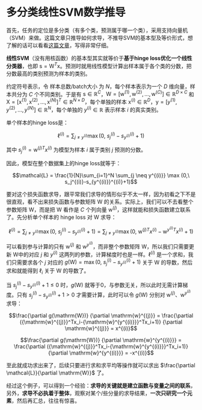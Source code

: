 # 多分类线性SVM数学推导

首先，任务的定位是多分类（有多个类，预测属于哪一个类），采用支持向量机（SVM）来做。这篇文章只推导如何求导，不推导SVM的基本型及等价形式，想了解的话可以看看[这篇文章](https://zhuanlan.zhihu.com/p/31652569)，写得非常仔细。

**线性SVM**（没有用核函数）的基本型其实就等价于**基于hinge loss优化一个线性分类器**，也即 $\mathrm{s} = \mathrm{W}^T\mathrm{x}$。预测时就用线性模型计算出样本属于各个类的分数，把分数最高的类别预测为样本的类别。

约定符号表示，令 样本总数/batch大小 为 $N$，每个样本表示为一个 $D$ 维向量，样本共分为 $C$ 个不同类别。于是有 $\mathrm{s} \in \mathbb{R}^{C}$，$\mathrm{W}=[\mathrm{w}^{(1)}, \mathrm{w}^{(2)}, ..., \mathrm{w}^{(C)}] \in \mathbb{R}^{D \times C}$ 和 $\mathrm{X}=[\mathrm{x}^{(1)}, \mathrm{x}^{(2)}, ..., \mathrm{x}^{(N)}]^T \in \mathbb{R}^{N \times D}$，每个单独的样本 $\mathrm{x}^{(i)} \in \mathbb{R}^{D}$，$\mathrm{y}=[y^{(1)}, y^{(2)}, ..., y^{(N)}] \in \mathbb{R}^N$，每个单独的 $y^{(i)} \in \mathbb{R}$ 表示样本 $i$ 的真实类别。

单个样本的hinge loss是：

$$\ell^{(i)} = \sum_{j \neq y^{(i)}} \max (0,\ s_j^{(i)}-s_{y^{(i)}}^{(i)}+1)$$

其中 $s_j^{(i)} = {\mathrm{w}^{(j)}}^Tx^{(i)}$ 为模型为样本 $i$ 属于类别 $j$ 预测的分数。

因此，模型在整个数据集上的hinge loss就等于：

$$\mathcal{L} = \frac{1}{N}\sum_{i=1}^N \sum_{j \neq y^{(i)}} \max (0,\ s_j^{(i)}-s_{y^{(i)}}^{(i)}+1)$$

要对这个损失函数求导，跟平常我们求导的情形似乎不太一样，因为初看之下不是很直观，看不出来损失函数与参数矩阵 $\mathrm{W}$ 的关系。实际上，我们可以不去看整个参数矩阵 $\mathrm{W}$，而是把 $\mathrm{W}$ 看作是 $C$ 个列向量 $\mathrm{w}^{(j)}$，这样就能和损失函数建立联系了。先分析单个样本的 hinge loss 对 $\mathrm{W}$ 求导：

$$\ell^{(i)} = \sum_{j \neq y^{(i)}} \max (0,\ s_j^{(i)}-s_{y^{(i)}}^{(i)}+1) = \sum_{j \neq y^{(i)}} \max (0,\ {\mathrm{w}^{(j)}}^Tx^{(i)}-{\mathrm{w}^{y^{(i)}}}^Tx^{(i)}+1)$$

可以看到参与计算的只有 $\mathrm{w}^{(j)}$ 和 $\mathrm{w}^{y^{(i)}}$，而非整个参数矩阵 $\mathrm{W}$，所以我们只需要更新  $\mathrm{W}$中的对应 $j$ 和 $y^{(i)}$ 这两列的参数，计算梯度时也是一样。$\ell^{(i)}$ 是一个求和，我们只需要求各个 $j$ 对应的 $g(\mathrm{W}) = \max (0,\ s_j^{(i)}-s_{y^{(i)}}^{(i)}+1)$ 关于 $\mathrm{W}$ 的导数，然后求和就能得到 $\ell_i$ 关于 $\mathrm{W}$ 的导数了。

当 $s_j^{(i)}-s_{y^{(i)}}^{(i)}+1 \le 0$ 时，$g(\mathrm{W})$ 就等于0，与参数无关，所以此时无需计算梯度。只有 $s_j^{(i)}-s_{y^{(i)}}^{(i)}+1 \gt 0$ 才需要计算，此时可以令 $g(\mathrm{W})$ 分别对 $\mathrm{w}^{(j)}$、$\mathrm{w}^{y^{(i)}}$ 求导：

$$\frac{\partial g(\mathrm{W})} {\partial \mathrm{w}^{(j)}} = \frac{\partial ({\mathrm{w}^{(j)}}^Tx_i-{\mathrm{w}^{y^{(i)}}}^Tx_i+1)} {\partial \mathrm{w}^{(j)}} = x^{(i)}$$

$$\frac{\partial g(\mathrm{W})} {\partial \mathrm{w}^{y^{(i)}}} = \frac{\partial ({\mathrm{w}^{(j)}}^Tx_i-{\mathrm{w}^{y^{(i)}}}^Tx_i+1)} {\partial \mathrm{w}^{y^{(i)}}} = -x^{(i)}$$

至此就成功求出来了，后续只要进行求和求平均等操作就可以求出 $\frac{\partial \mathcal{L}}{\partial \mathrm{W}}$ 了。

经过这个例子，可以得到一个经验：**求导的关键就是建立函数与变量之间的联系**，另外，**求导不必执着于整体**，观察对某个/些分量的求导结果，**一次只研究一个元素**，然后再汇总，往往有惊喜。